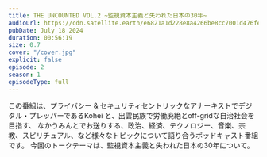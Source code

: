 ```yaml
---
title: THE UNCOUNTED VOL.2 ~監視資本主義と失われた日本の30年~
audioUrl: https://cdn.satellite.earth/e6821a1d228e8a4266be8cc7001d476fe69d9b19a16e29898e606d3a33252975.wav
pubDate: July 18 2024
duration: 00:56:19
size: 0.7
cover: "/cover.jpg"
explicit: false
episode: 2
season: 1
episodeType: full
---
```

この番組は、プライバシー & セキュリティセントリックなアナーキストでデジタル・プレッパーであるKohei と、出雲民族で労働廃絶とoff-gridな自治社会を目指す、
なかうみんとでお送りする、政治、経済、テクノロジー、音楽、宗教、スピリチュアル、など様々なトピックについて語り合うポッドキャスト番組です。
今回のトークテーマは、監視資本主義と失われた日本の30年について。
